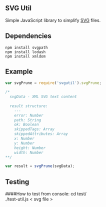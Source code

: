 SVG Util
--
Simple JavaScript library to simplify [SVG](http://en.wikipedia.org/wiki/SVG) files.

Dependencies
---
```
npm install svgpath
npm install lodash
npm install xmldom
```
Example
---
```javascript
var svgPrune = require('svgutil').svgPrune;

/*
  svgData - XML SVG text content
  
  result structure:
    ---
    error: Number
    path: String
    ok: Boolean
    skippedTags: Array
    skippedAttributes: Array
    x: Number
    y: Number
    height: Number
    width: Number
**/

var result = svgPrune(svgData);
```
Testing
---

####How to test from console:
  cd test/<br/>
  ./test-util.js < svg file >


